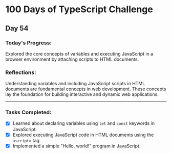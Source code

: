 # 100 Days of TypeScript Challenge

## Day 54

### Today's Progress:

Explored the core concepts of variables and executing JavaScript in a browser environment by attaching scripts to HTML documents.

### Reflections:

Understanding variables and including JavaScript scripts in HTML documents are fundamental concepts in web development. These concepts lay the foundation for building interactive and dynamic web applications.

---

### Tasks Completed:

- [x] Learned about declaring variables using `let` and `const` keywords in JavaScript.
- [x] Explored executing JavaScript code in HTML documents using the `<script>` tag.
- [x] Implemented a simple "Hello, world!" program in JavaScript.
